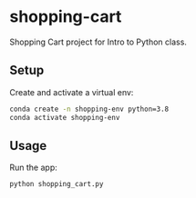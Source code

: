 # shopping-cart
Shopping Cart project for Intro to Python class.

## Setup

Create and activate a virtual env:

```sh
conda create -n shopping-env python=3.8
conda activate shopping-env
```

## Usage

Run the app:

```sh
python shopping_cart.py
```
